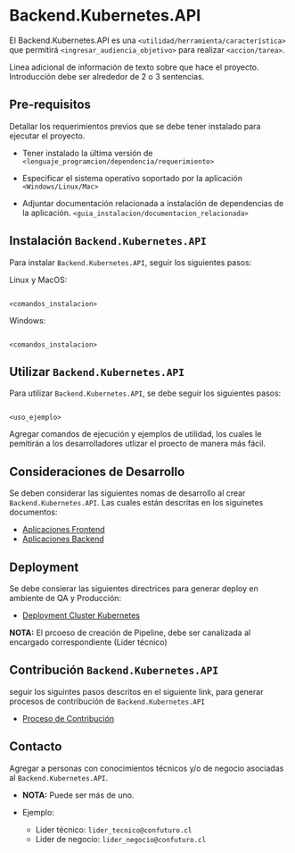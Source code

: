 # Backend.Kubernetes.API

El Backend.Kubernetes.API es una `<utilidad/herramienta/característica>` que permitirá `<ingresar_audiencia_objetivo>` para realizar `<accion/tarea>`.

Linea adicional de información de texto sobre que hace el proyecto.
Introducción debe ser alrededor de 2 o 3 sentencias.

## Pre-requisitos

Detallar los requerimientos previos que se debe tener instalado para ejecutar el proyecto.

* Tener instalado la última versión de `<lenguaje_programcion/dependencia/requerimiento>`

* Especificar el sistema operativo soportado por la aplicación `<Windows/Linux/Mac>`

* Adjuntar documentación relacionada a instalación de dependencias de la aplicación. `<guia_instalacion/documentacion_relacionada>`

## Instalación `Backend.Kubernetes.API`

Para instalar `Backend.Kubernetes.API`, seguir los siguientes pasos:

Linux y MacOS:

``` lenguaje_especificacion

<comandos_instalacion>

```

Windows:

``` lenguaje_especificacion

<comandos_instalacion>

```

## Utilizar `Backend.Kubernetes.API`

Para utilizar `Backend.Kubernetes.API`, se debe seguir los siguientes pasos:

``` lenguaje_especificacion

<uso_ejemplo>

```

Agregar comandos de ejecución y ejemplos de utilidad, los cuales le pemitirán a los desarrolladores utlizar el proecto de manera más fácil.

## Consideraciones de Desarrollo

Se deben considerar las siguientes nomas de desarrollo al crear `Backend.Kubernetes.API`. Las cuales están descritas en los siguinetes documentos:

* [Aplicaciones Frontend](https://confuturoti.atlassian.net/wiki/spaces/ODA/pages/1045200933/Directrices+de+desarrollo+para+aplicaciones+Frontend)
* [Aplicaciones Backend](https://confuturoti.atlassian.net/wiki/spaces/ODA/pages/1067319309/Estructura+de+proyectos+Backend+y+Herramientas)

## Deployment

Se debe consierar las siguientes directrices para generar deploy en ambiente de QA y Producción:

* [Deployment Cluster Kubernetes](https://confuturoti.atlassian.net/wiki/spaces/ODA/pages/1641840664/Est+ndar+Solicitud+de+Pipelines)

**NOTA:** El prcoeso de creación de Pipeline, debe ser canalizada al encargado correspondiente (Lider técnico)

## Contribución  `Backend.Kubernetes.API`

seguir los siguintes pasos descritos en el siguiente link, para generar procesos de contribución de `Backend.Kubernetes.API`

* [Proceso de Contribución](/docs/contributing.md)

## Contacto

Agregar a personas con conocimientos técnicos y/o de negocio asociadas al `Backend.Kubernetes.API`.

* **NOTA:** Puede ser más de uno.

* Ejemplo:
  * Lider técnico: `lider_tecnico@confuturo.cl`
  * Lider de negocio: `lider_negocio@confuturo.cl`

